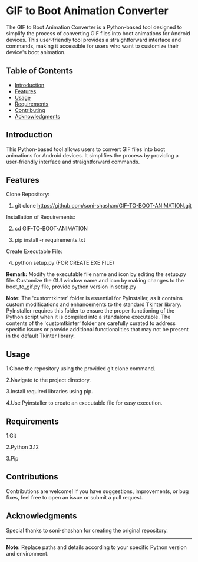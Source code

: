 # GIF to Boot Animation Converter

The GIF to Boot Animation Converter is a Python-based tool designed to simplify the process of converting GIF files into boot animations for Android devices. This user-friendly tool provides a straightforward interface and commands, making it accessible for users who want to customize their device's boot animation.

## Table of Contents
- [Introduction](#introduction)
- [Features](#features)
- [Usage](#usage)
- [Requirements](#requirements)
- [Contributing](#contributing)
- [Acknowledgments](#acknowledgments)

## Introduction

This Python-based tool allows users to convert GIF files into boot animations for Android devices. It simplifies the process by providing a user-friendly interface and straightforward commands.

## Features

Clone Repository:


1. git clone https://github.com/soni-shashan/GIF-TO-BOOT-ANIMATION.git


Installation of Requirements:


2. cd GIF-TO-BOOT-ANIMATION


3. pip install -r requirements.txt


Create Executable File:


4. python setup.py    (FOR CREATE EXE FILE)


**Remark:** Modify the executable file name and icon by editing the setup.py file. Customize the GUI window name and icon by making changes to the boot_to_gif.py file, provide python version in setup.py


**Note:** The 'customtkinter' folder is essential for PyInstaller, as it contains custom modifications and enhancements to the standard Tkinter library. PyInstaller requires this folder to ensure the proper functioning of the Python script when it is compiled into a standalone executable. The contents of the 'customtkinter' folder are carefully curated to address specific issues or provide additional functionalities that may not be present in the default Tkinter library.



## Usage

1.Clone the repository using the provided git clone command.


2.Navigate to the project directory.


3.Install required libraries using pip.


4.Use Pyinstaller to create an executable file for easy execution.

## Requirements

1.Git


2.Python 3.12


3.Pip


## Contributions

Contributions are welcome! If you have suggestions, improvements, or bug fixes, feel free to open an issue or submit a pull request.

## Acknowledgments

Special thanks to soni-shashan for creating the original repository.

---
**Note:** Replace paths and details according to your specific Python version and environment.
